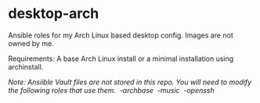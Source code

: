 # desktop-arch
Ansible roles for my Arch Linux based desktop config. Images are not owned by me.

Requirements: A base Arch Linux install or a minimal installation using archinstall.

*Note: Ansiible Vault files are not stored in this repo. You will need to modify the following roles that use them.*&nbsp;
  *-archbase*&nbsp;
  *-music*&nbsp;
  *-openssh*
